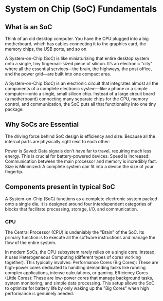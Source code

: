 # System on Chip (SoC) Fundamentals

## What is an SoC 

Think of an old desktop computer. You have the CPU plugged into a big motherboard, which has cables connecting it to the graphics card, the memory chips, the USB ports, and so on.

A System-on-Chip (SoC) is like miniaturizing that entire desktop system onto a single, tiny fingernail-sized piece of silicon. It’s an electronic "city" where all the essential services—the brain, the highways, the post office, and the power grid—are built into one compact area.

A System-on-Chip (SoC) is an electronic circuit that integrates almost all the components of a complete electronic system—like a phone or a simple computer—onto a single, small silicon chip. Instead of a large circuit board (a motherboard) connecting many separate chips for the CPU, memory control, and communication, the SoC puts all that functionality into one tiny package.

## Why SoCs are Essential

The driving force behind SoC design is efficiency and size. Because all the internal parts are physically right next to each other:

Power is Saved: Data signals don't have far to travel, requiring much less energy. This is crucial for battery-powered devices.
Speed is Increased: Communication between the main processor and memory is incredibly fast.
Size is Minimized: A complete system can fit into a device the size of your fingertip.

## Components present in typical SoC 

A System-on-Chip (SoC) functions as a complete electronic system packed onto a single die. It is designed around four interdependent categories of blocks that facilitate processing, storage, I/O, and communication.

### CPU 
The Central Processor (CPU) is undeniably the "Brain" of the SoC. Its primary function is to execute all the software instructions and manage the flow of the entire system.

In modern SoCs, the CPU subsystem rarely relies on a single core. Instead, it uses Heterogeneous Computing (different types of cores working together). This typically involves:
Performance Cores (Big Cores): These are high-power cores dedicated to handling demanding tasks like running complex applications, intense calculations, or gaming.
Efficiency Cores (Little Cores): These are low-power cores that manage background tasks, system monitoring, and simple data processing. This setup allows the SoC to optimize for battery life by only waking up the "Big Cores" when high performance is genuinely needed.
